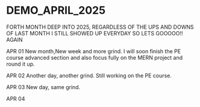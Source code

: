 # DEMO_APRIL_2025
FORTH MONTH DEEP INTO 2025, REGARDLESS OF THE UPS AND DOWNS OF LAST MONTH I STILL SHOWED UP EVERYDAY SO LETS GOOOOO!! AGAIN

APR 01
New month,New week and more grind.
I will soon finish the PE course advanced section and also focus fully on the MERN project and round it up.

APR 02
Another day, another grind.
Still working on the PE course.

APR 03
New day, same grind.

APR 04
